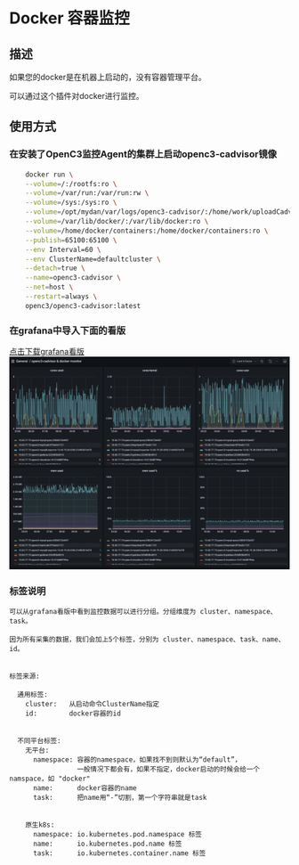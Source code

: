 # Docker 容器监控

## 描述

如果您的docker是在机器上启动的，没有容器管理平台。

可以通过这个插件对docker进行监控。


## 使用方式

### 在安装了OpenC3监控Agent的集群上启动openc3-cadvisor镜像
```bash
    docker run \
    --volume=/:/rootfs:ro \
    --volume=/var/run:/var/run:rw \
    --volume=/sys:/sys:ro \
    --volume=/opt/mydan/var/logs/openc3-cadvisor/:/home/work/uploadCadviosrData/log \
    --volume=/var/lib/docker/:/var/lib/docker:ro \
    --volume=/home/docker/containers:/home/docker/containers:ro \
    --publish=65100:65100 \
    --env Interval=60 \
    --env ClusterName=defaultcluster \
    --detach=true \
    --name=openc3-cadvisor \
    --net=host \
    --restart=always \
    openc3/openc3-cadvisor:latest
```

### 在grafana中导入下面的看版

[点击下载grafana看版](/grafana.dashbord.json)
![grafana看版](/grafana.dashbord.png)

### 标签说明
```
可以从grafana看版中看到监控数据可以进行分组。分组维度为 cluster、namespace、task。

因为所有采集的数据，我们会加上5个标签，分别为 cluster、namespace、task、name、id。


标签来源:

  通用标签:
    cluster:   从启动命令ClusterName指定
    id:        docker容器的id


  不同平台标签:
    无平台:
      namespace: 容器的namespace，如果找不到则默认为“default”，
                 一般情况下都会有，如果不指定，docker启动的时候会给一个namspace，如 "docker"
      name:      docker容器的name
      task:      把name用“-”切割，第一个字符串就是task


    原生k8s:
      namespace: io.kubernetes.pod.namespace 标签
      name:      io.kubernetes.pod.name 标签
      task:      io.kubernetes.container.name 标签
```
